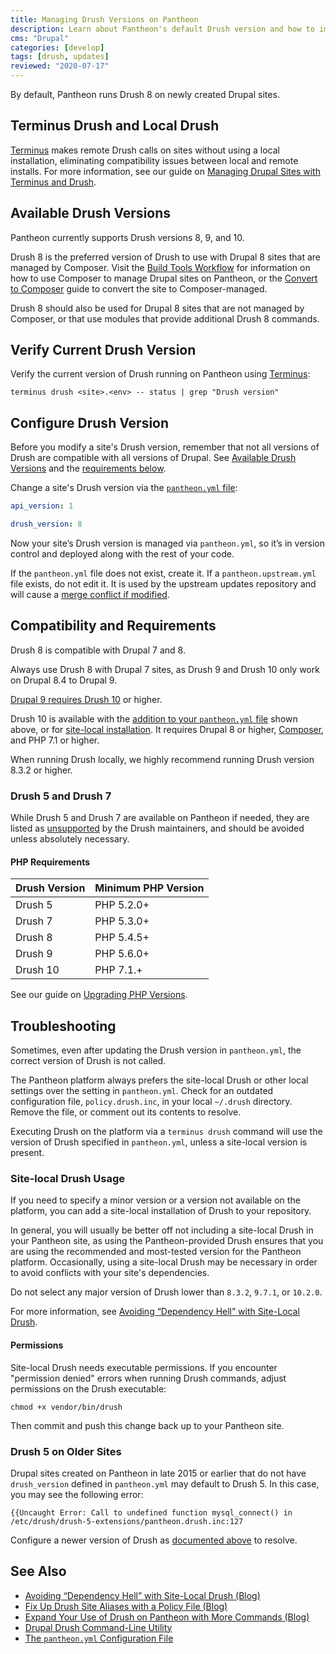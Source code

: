 ```yaml
---
title: Managing Drush Versions on Pantheon
description: Learn about Pantheon's default Drush version and how to implement site-local usage.
cms: "Drupal"
categories: [develop]
tags: [drush, updates]
reviewed: "2020-07-17"
---
```


By default, Pantheon runs Drush 8 on newly created Drupal sites.

## Terminus Drush and Local Drush

[Terminus](/terminus/) makes remote Drush calls on sites without using a local installation, eliminating compatibility issues between local and remote installs. For more information, see our guide on [Managing Drupal Sites with Terminus and Drush](/guides/terminus-drupal-site-management/).

## Available Drush Versions

Pantheon currently supports Drush versions 8, 9, and 10.

Drush 8 is the preferred version of Drush to use with Drupal 8 sites that are managed by Composer. Visit the [Build Tools Workflow](/guides/build-tools/) for information on how to use Composer to manage Drupal sites on Pantheon, or the [Convert to Composer](/guides/composer-convert) guide to convert the site to Composer-managed.

Drush 8 should also be used for Drupal 8 sites that are not managed by Composer, or that use modules that provide additional Drush 8 commands.

## Verify Current Drush Version

Verify the current version of Drush running on Pantheon using [Terminus](/terminus/):

```bash{promptUser: user}
terminus drush <site>.<env> -- status | grep "Drush version"
```

## Configure Drush Version

Before you modify a site's Drush version, remember that not all versions of Drush are compatible with all versions of Drupal. See [Available Drush Versions](#available-drush-versions) and the [requirements below](#compatibility-and-requirements).

Change a site's Drush version via the [`pantheon.yml` file](/pantheon-yml/):

```yaml:title=pantheon.yml
api_version: 1

drush_version: 8
```

Now your site’s Drush version is managed via `pantheon.yml`, so it’s in version control and deployed along with the rest of your code.

<Alert title="Note" type="info">

If the `pantheon.yml` file does not exist, create it. If a `pantheon.upstream.yml` file exists, do not edit it. It is used by the upstream updates repository and will cause a [merge conflict if modified](/core-updates#error-updating-conflict-modifydelete-pantheonupstreamyml-deleted-in-head-and-modified-in-upstreammaster-version-upstreammaster-of-pantheonupstreamyml-left-in-tree).

</Alert>

## Compatibility and Requirements

Drush 8 is compatible with Drupal 7 and 8.

Always use Drush 8 with Drupal 7 sites, as Drush 9 and Drush 10 only work on Drupal 8.4 to Drupal 9.

[Drupal 9 requires Drush 10](https://www.drush.org/latest/install/#drupal-compatibility) or higher.

Drush 10 is available with the [addition to your `pantheon.yml` file](#configure-drush-version) shown above, or for [site-local installation](#site-local-drush-usage). It requires Drupal 8 or higher, [Composer](/composer/), and PHP 7.1 or higher.

<Alert title="Note" type="info">

When running Drush locally, we highly recommend running Drush version 8.3.2 or higher.

</Alert>

### Drush 5 and Drush 7

While Drush 5 and Drush 7 are available on Pantheon if needed, they are listed as [unsupported](https://docs.drush.org/en/8.x/install/#drupal-compatibility) by the Drush maintainers, and should be avoided unless absolutely necessary.

#### PHP Requirements

| Drush Version | Minimum PHP Version |
|:------------- |:------------------- |
| Drush 5       | PHP 5.2.0+          |
| Drush 7       | PHP 5.3.0+          |
| Drush 8       | PHP 5.4.5+          |
| Drush 9       | PHP 5.6.0+          |
| Drush 10      | PHP 7.1.+           |

See our guide on [Upgrading PHP Versions](/php-versions).

## Troubleshooting

Sometimes, even after updating the Drush version in `pantheon.yml`, the correct version of Drush is not called.

The Pantheon platform always prefers the site-local Drush or other local settings over the setting in `pantheon.yml`. Check for an outdated configuration file, `policy.drush.inc`, in your local `~/.drush` directory. Remove the file, or comment out its contents to resolve.

Executing Drush on the platform via a `terminus drush` command will use the version of Drush specified in `pantheon.yml`, unless a site-local version is present.

### Site-local Drush Usage

If you need to specify a minor version or a version not available on the platform, you can add a site-local installation of Drush to your repository.

In general, you will usually be better off not including a site-local Drush in your Pantheon site, as using the Pantheon-provided Drush ensures that you are using the recommended and most-tested version for the Pantheon platform. Occasionally, using a site-local Drush may be necessary in order to avoid conflicts with your site's dependencies.

Do not select any major version of Drush lower than `8.3.2`, `9.7.1`, or `10.2.0`.

For more information, see [Avoiding “Dependency Hell” with Site-Local Drush](https://pantheon.io/blog/avoiding-dependency-hell-site-local-drush).

#### Permissions

Site-local Drush needs executable permissions. If you encounter "permission denied" errors when running Drush commands, adjust permissions on the Drush executable:

```bash{promptUser: user}
chmod +x vendor/bin/drush
```

Then commit and push this change back up to your Pantheon site.

### Drush 5 on Older Sites

Drupal sites created on Pantheon in late 2015 or earlier that do not have `drush_version` defined in `pantheon.yml` may default to Drush 5. In this case, you may see the following error:

```none
{{Uncaught Error: Call to undefined function mysql_connect() in /etc/drush/drush-5-extensions/pantheon.drush.inc:127
```

Configure a newer version of Drush as [documented above](#configure-drush-version) to resolve.

## See Also

- [Avoiding “Dependency Hell” with Site-Local Drush (Blog)](https://pantheon.io/blog/avoiding-dependency-hell-site-local-drush)
- [Fix Up Drush Site Aliases with a Policy File (Blog)](https://pantheon.io/blog/fix-drush-site-aliases-policy-file)
- [Expand Your Use of Drush on Pantheon with More Commands (Blog)](https://pantheon.io/blog/expand-use-drush-pantheon-more-commands)
- [Drupal Drush Command-Line Utility](/drush/)
- [The `pantheon.yml` Configuration File](/pantheon-yml)
